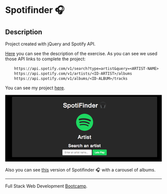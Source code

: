 # Spotifinder 🎧 #

## Description ##

Project created with jQuery and Spotify API.

[Here](https://github.com/juanmaguitar/exercises-javascript/tree/master/04-jquery-spotify-API) you can see the description of the exercise. 
As you can see we used those API links to complete the project:

```
    https://api.spotify.com/v1/search?type=artist&query=<ARTIST-NAME>
    https://api.spotify.com/v1/artists/<ID-ARTIST>/albums
    https://api.spotify.com/v1/albums/<ID-ALBUM>/tracks
```

 You can see my project [here](https://sernalab.github.io/spotifinder-jquery/).

![Snapshot](https://github.com/sernalab/spotifinder-jquery/blob/master/img/home.png)

Also you can see [this](https://github.com/sernalab/spotifinder-carousel-jquery) version of Spotifinder 🎧 with a carousel of albums.

-----

Full Stack Web Development [Bootcamp](http://www.skylabcoders.com/es/).
